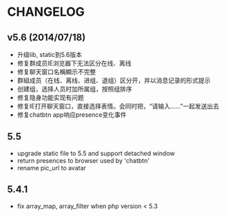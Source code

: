 
CHANGELOG
=========

v5.6 (2014/07/18)
-------------------
* 升级lib, static到5.6版本
* 修复群成员IE浏览器下无法区分在线、离线
* 修复聊天窗口名稱顯示不完整
* 群組成员（在线、离线、进组、退组）区分开，并以消息记录的形式提示
* 创建组，选择人员时加所属组，按照组排序
* 修复隐身功能实现有问题
* 修复IE打开聊天窗口，直接选择表情。会同时把，“请输入……”一起发送出去
* 修复chatbtn app响应presence变化事件

5.5
-----

* upgrade static file to 5.5 and support detached window
* return presences to browser used by 'chatbtn'
* rename pic_url to avatar


5.4.1
-----

* fix array_map, array_filter when php version < 5.3

